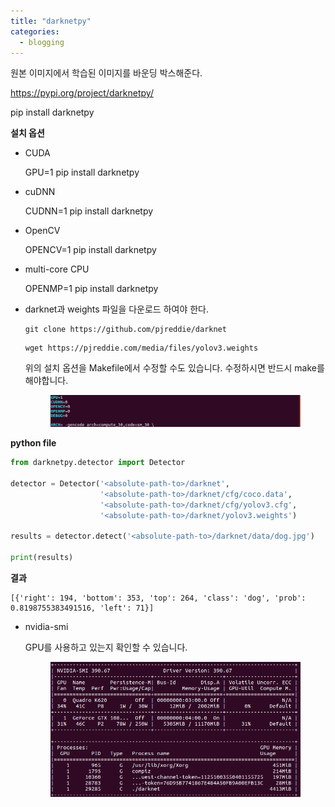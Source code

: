 ```yaml
---
title: "darknetpy"
categories:
  - blogging
---
```


원본 이미지에서 학습된 이미지를 바운딩 박스해준다.

<https://pypi.org/project/darknetpy/>



pip install darknetpy



**설치 옵션**

- CUDA 

   GPU=1 pip install darknetpy

- cuDNN 

   CUDNN=1 pip install darknetpy

- OpenCV 

   OPENCV=1 pip install darknetpy

- multi-core CPU 

   OPENMP=1 pip install darknetpy

- darknet과 weights 파일을 다운로드 하여야 한다.

   ```
   git clone https://github.com/pjreddie/darknet
   ```

   ```
   wget https://pjreddie.com/media/files/yolov3.weights
   ```



   위의 설치 옵션을 Makefile에서 수정할 수도 있습니다. 수정하시면 반드시 make를 해야합니다.

   <figure>
     <img src="/assets/images/2018-10-08-darknetpy/makefile.png">
     <figcaption></figcaption>
   </figure>

**python file**

```python
from darknetpy.detector import Detector

detector = Detector('<absolute-path-to>/darknet',
                    '<absolute-path-to>/darknet/cfg/coco.data',
                    '<absolute-path-to>/darknet/cfg/yolov3.cfg',
                    '<absolute-path-to>/darknet/yolov3.weights')

results = detector.detect('<absolute-path-to>/darknet/data/dog.jpg')

print(results)
```



**결과**

```
[{'right': 194, 'bottom': 353, 'top': 264, 'class': 'dog', 'prob': 0.8198755383491516, 'left': 71}]
```



- nvidia-smi

  GPU를 사용하고 있는지 확인할 수 있습니다. 

  <figure>
    <img src="/assets/images/2018-10-08-darknetpy/nvidia-smi.png">
    <figcaption></figcaption>
  </figure>

